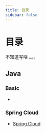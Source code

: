 ```yaml
---
title: 目录
sidebar: false
---
```


# 目录

不知道写啥 。。。

## Java

### Basic

+ 

### Spring Cloud
+ [Spring Cloud](../md/backEnd/java/springCloud/springCloud.md)










